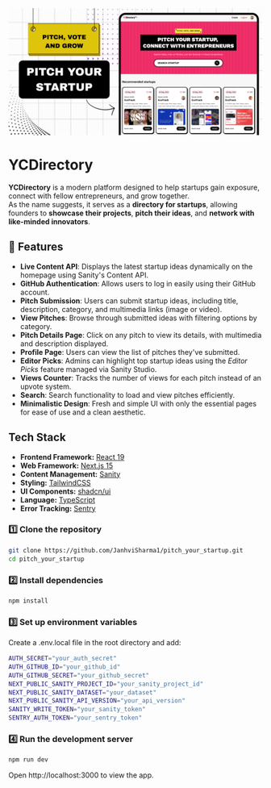 ![YCDirectory Banner](/public/ycdirectory-banner.png)
# YCDirectory

**YCDirectory** is a modern platform designed to help startups gain exposure, connect with fellow entrepreneurs, and grow together.  
As the name suggests, it serves as a **directory for startups**, allowing founders to **showcase their projects**, **pitch their ideas**, and **network with like-minded innovators**.

## 🌟 Features

- **Live Content API**:  Displays the latest startup ideas dynamically on the homepage using Sanity's Content API.  
- **GitHub Authentication**:  Allows users to log in easily using their GitHub account.  
- **Pitch Submission**:  Users can submit startup ideas, including title, description, category, and multimedia links (image or video).  
- **View Pitches**: Browse through submitted ideas with filtering options by category.  
- **Pitch Details Page**:  Click on any pitch to view its details, with multimedia and description displayed.  
- **Profile Page**:  Users can view the list of pitches they've submitted.  
- **Editor Picks**:  Admins can highlight top startup ideas using the *Editor Picks* feature managed via Sanity Studio.  
- **Views Counter**:  Tracks the number of views for each pitch instead of an upvote system.  
- **Search**:  Search functionality to load and view pitches efficiently.  
- **Minimalistic Design**:  Fresh and simple UI with only the essential pages for ease of use and a clean aesthetic.  

## Tech Stack

- **Frontend Framework:** [React 19](https://react.dev/)  
- **Web Framework:** [Next.js 15](https://nextjs.org/)  
- **Content Management:** [Sanity](https://www.sanity.io/)  
- **Styling:** [TailwindCSS](https://tailwindcss.com/)  
- **UI Components:** [shadcn/ui](https://ui.shadcn.com/)  
- **Language:** [TypeScript](https://www.typescriptlang.org/)  
- **Error Tracking:** [Sentry](https://sentry.io/)


### 1️⃣ Clone the repository
```bash
git clone https://github.com/JanhviSharma1/pitch_your_startup.git
cd pitch_your_startup
```

### 2️⃣ Install dependencies
```bash 
npm install
```

### 3️⃣ Set up environment variables
Create a .env.local file in the root directory and add:
```bash
AUTH_SECRET="your_auth_secret"
AUTH_GITHUB_ID="your_github_id"
AUTH_GITHUB_SECRET="your_github_secret"
NEXT_PUBLIC_SANITY_PROJECT_ID="your_sanity_project_id"
NEXT_PUBLIC_SANITY_DATASET="your_dataset"
NEXT_PUBLIC_SANITY_API_VERSION="your_api_version"
SANITY_WRITE_TOKEN="your_sanity_token"
SENTRY_AUTH_TOKEN="your_sentry_token"
```

### 4️⃣ Run the development server
```bash
npm run dev
```
Open http://localhost:3000 to view the app.
